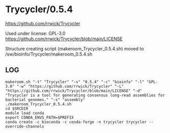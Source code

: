 Trycycler/0.5.4
========================

<https://github.com/rrwick/Trycycler>

Used under license:
GPL-3.0
<https://github.com/rrwick/Trycycler/blob/main/LICENSE>

Structure creating script (makeroom_Trycycler_0.5.4.sh) moved to /sw/bioinfo/Trycycler/makeroom_0.5.4.sh

LOG
---

    makeroom.sh "-t" "Trycycler" "-v" "0.5.4" "-c" "bioinfo" "-l" "GPL-3.0" "-w" "https://github.com/rrwick/Trycycler" "-L" "https://github.com/rrwick/Trycycler/blob/main/LICENSE" "-d" "Trycycler is a tool for generating consensus long-read assemblies for bacterial genomes." "-s" "assembly"
    ./makeroom_Trycycler_0.5.4.sh
    cd $SRCDIR
    module load conda
    export CONDA_ENVS_PATH=$PREFIX
    conda create -c bioconda -c conda-forge -n trycycler trycycler --override-channels
     
